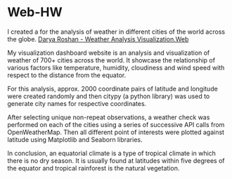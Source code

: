 # Web-HW

I created a for the analysis of weather in different cities of the world across the globe.
[Darya Roshan - Weather Analysis Visualization.Web](/html/index.html)

My visualization dashboard website is an analysis and visualization of weather of 700+ cities across the world. It showcase the relationship of various factors like temperature, humidity, cloudiness and wind speed with respect to the distance from the equator. 

For this analysis, approx. 2000 coordinate pairs of latitude and longitude were created randomly and then citypy (a python library) was used to generate city names for respective coordinates.

After selecting unique non-repeat observations, a weather check was performed on each of the cities using a series of successive API calls from OpenWeatherMap. Then all different point of interests were plotted against latitude using Matplotlib and Seaborn libraries.

In conclusion, an equatorial climate is a type of tropical climate in which there is no dry season. It is usually found at latitudes within five degrees of the equator and tropical rainforest is the natural vegetation.
